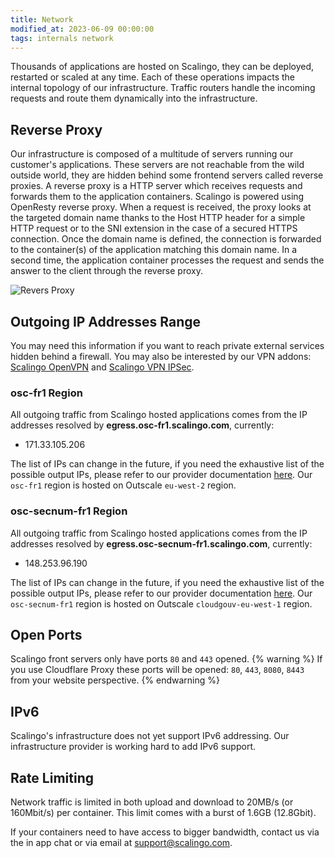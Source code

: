 ```yaml
---
title: Network
modified_at: 2023-06-09 00:00:00
tags: internals network
---
```


Thousands of applications are hosted on Scalingo, they can be deployed,
restarted or scaled at any time. Each of these operations impacts the internal
topology of our infrastructure. Traffic routers handle the incoming requests and
route them dynamically into the infrastructure.

## Reverse Proxy

Our infrastructure is composed of a multitude of servers running our customer's
applications. These servers are not reachable from the wild outside world, they
are hidden behind some frontend servers called reverse proxies. A reverse proxy
is a HTTP server which receives requests and forwards them to the application
containers. Scalingo is powered using OpenResty reverse proxy. When a request is
received, the proxy looks at the targeted domain name thanks to the Host HTTP
header for a simple HTTP request or to the SNI extension in the case of a
secured HTTPS connection. Once the domain name is defined, the connection is
forwarded to the container(s) of the application matching this domain name. In a
second time, the application container processes the request and sends the
answer to the client through the reverse proxy.

![Revers Proxy](https://cdn.scalingo.com/documentation/internals/reverse_proxies.svg)

## Outgoing IP Addresses Range

You may need this information if you want to reach private external services
hidden behind a firewall. You may also be interested by our VPN addons:
[Scalingo OpenVPN](https://scalingo.com/addons/scalingo-openvpn) and [Scalingo
VPN IPSec](https://scalingo.com/addons/scalingo-vpn-ipsec).

### osc-fr1 Region

All outgoing traffic from Scalingo hosted applications comes from the IP addresses
resolved by **egress.osc-fr1.scalingo.com**, currently:

- 171.33.105.206

The list of IPs can change in the future, if you need the exhaustive list of the possible
output IPs, please refer to our provider documentation
[here](https://docs.outscale.com/en/userguide/OUTSCALE-Public-IP-Addresses.html).
Our `osc-fr1` region is hosted on Outscale `eu-west-2` region.

### osc-secnum-fr1 Region

All outgoing traffic from Scalingo hosted applications comes from the IP addresses
resolved by **egress.osc-secnum-fr1.scalingo.com**, currently:

- 148.253.96.190

The list of IPs can change in the future, if you need the exhaustive list of the possible
output IPs, please refer to our provider documentation
[here](https://docs.outscale.com/en/userguide/OUTSCALE-Public-IP-Addresses.html).
Our `osc-secnum-fr1` region is hosted on Outscale `cloudgouv-eu-west-1` region.

## Open Ports
Scalingo front servers only have ports `80` and `443` opened.
{% warning %}
If you use Cloudflare Proxy these ports will be opened: `80`, `443`, `8080`, `8443` from your website perspective.
{% endwarning %}

## IPv6

Scalingo's infrastructure does not yet support IPv6 addressing. Our
infrastructure provider is working hard to add IPv6 support.

## Rate Limiting

Network traffic is limited in both upload and download to 20MB/s (or 160Mbit/s)
per container. This limit comes with a burst of 1.6GB (12.8Gbit).

If your containers need to have access to bigger bandwidth, contact us via the
in app chat or via email at [support@scalingo.com](mailto:support@scalingo.com).

